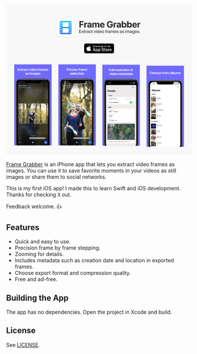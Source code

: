 <a href="https://apps.apple.com/app/frame-grabber/id1434703541">
    <img src="design/banner.jpg" alt="App Store banner.">
</a>

[Frame Grabber](https://apps.apple.com/app/frame-grabber/id1434703541) is an iPhone app that lets you extract video frames as images. You can use it to save favorite moments in your videos as still images or share them to social networks.

This is my first iOS app! I made this to learn Swift and iOS development. Thanks for checking it out.

Feedback welcome. 👍

## Features

- Quick and easy to use.
- Precision frame by frame stepping.
- Zooming for details.
- Includes metadata such as creation date and location in exported frames.
- Choose export format and compression quality.
- Free and ad-free.

## Building the App

The app has no dependencies. Open the project in Xcode and build.

## License

See [LICENSE](LICENSE).
